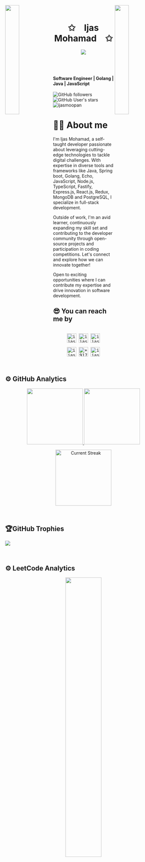 

<div>
<img align="left" src="https://user-images.githubusercontent.com/65187002/144930161-2f783401-8d27-4fdf-a2f7-cc0ba32f1f1f.gif" width="30%" style="display:inline;"><img align="right" src="https://user-images.githubusercontent.com/65187002/144930161-2f783401-8d27-4fdf-a2f7-cc0ba32f1f1f.gif" width="30%" style="display:inline;">
<br>
<p align="center">
    <h1 align="center">✩&emsp;Ijas Mohamad&emsp;✩</h1>
</p>
<p align="center">
    <img src="https://readme-typing-svg.herokuapp.com/?lines=Yoooooooooooooooo;Welcome+to+my+profile!;Have+a+look+around!&font=Fira%20Code&color=%23D62F79&center=true&width=280&height=50">
</p>
<br>
</div>

<div>
    <br>
</div>

#### Software Engineer | Golang | Java | JavaScript


![GitHub followers](https://img.shields.io/github/followers/ijasmoopan?style=social) ![GitHub User's stars](https://img.shields.io/github/stars/ijasmoopan?style=social) <img src="https://komarev.com/ghpvc/?username=ijasmoopan" alt="ijasmoopan" />


# 👨‍💻 About me

I'm Ijas Mohamad, a self-taught developer passionate about leveraging cutting-edge technologies to tackle digital challenges. With expertise in diverse tools and frameworks like Java, Spring boot, Golang, Echo, JavaScript, Node.js, TypeScript, Fastify, Express.js, React.js, Redux, MongoDB and PostgreSQL, I specialize in full-stack development.

Outside of work, I'm an avid learner, continuously expanding my skill set and contributing to the developer community through open-source projects and participation in coding competitions. Let's connect and explore how we can innovate together!

Open to exciting opportunities where I can contribute my expertise and drive innovation in software development.

## 😎 You can reach me by
<div>
  <samp>
    <p align="center">
      <br/>
      <a href="https://www.linkedin.com/in/ijasmoopan/" target="blank"><img align="center"
         src="https://img.shields.io/badge/linkedin-%231DA1F2.svg?style=for-the-badge&logo=linkedin&logoColor=white"
         alt="ijasmoopan" height="30"/></a>
      <a href="https://www.facebook.com/profile.php?id=100009847590090" target="blank"><img align="center"
         src="https://img.shields.io/badge/facebook-4267B2.svg?style=for-the-badge&logo=facebook&logoColor=white"
         alt="ijasmoopan" height="30"/></a>
      <a href="https://mailto:ijasmoopan46@gmail.com" target="blank"><img align="center"
         src="https://img.shields.io/badge/gmail-EA4335.svg?style=for-the-badge&logo=gmail&logoColor=white"
         alt="ijasmoopan" height="30"/></a>
    </p>
  <p align="center">
      <a href="https://www.instagram.com/ijasmoopan/" target="blank"><img align="center"
         src="https://img.shields.io/badge/instagram-%23E4405F.svg?style=for-the-badge&logo=Instagram&logoColor=white"
         alt="ijasmoopan" height="30"/></a>
      <a href="https://wa.me/+917034464400" target="blank"><img align="center"
         src="https://img.shields.io/badge/whatsapp-4B7F1.svg?style=for-the-badge&logo=whatsapp&logoColor=white"
         alt="+917034464400" height="30"/></a>
      <a href="https://x.com/ijasmoopan" target="blank"><img align="center"
         src="https://img.shields.io/badge/twitter-1DA1F2.svg?style=for-the-badge&logo=twitter&logoColor=white"
         alt="ijasmoopan" height="30"/></a>
      <br>
    </p>
  </samp>
</div>

<br>
              
## ⚙️ GitHub Analytics
<p align="center">
  <a href="https://github.com/ijasmoopan">
    <img height="180em" src="https://github-readme-stats-eight-theta.vercel.app/api?username=ijasmoopan&show_icons=true&theme=algolia&include_all_commits=true&count_private=true"/>
  </a>
  <a href="https://github.com/ijasmoopan">
    <img height="180em" src="https://github-readme-stats-eight-theta.vercel.app/api/top-langs/?username=ijasmoopan&layout=compact&langs_count=8&theme=algolia"/>
  </a>
</p>

<p align="center">
  <img alt="Current Streak" src="https://github-readme-streak-stats.herokuapp.com/?user=ijasmoopan&theme=dark" height="180em" />
</p>

<br>

## 🏆GitHub Trophies
![](https://github-profile-trophy.vercel.app/?username=ijasmoopan&theme=discord&no-frame=false&no-bg=false&margin-w=4)

<br>

## ⚙️ LeetCode Analytics
<p align="center">
    <a href="https://leetcode.com/ijasmoopan/"><img width="48%" src="https://leetcode.card.workers.dev/ijasmoopan?theme=dark&font=baloo&extension=null&border=2&border_radius=8"></a>
</p>

